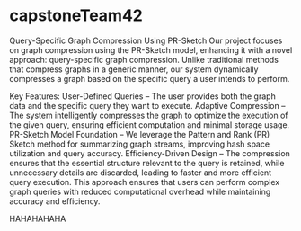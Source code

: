 # capstoneTeam42

Query-Specific Graph Compression Using PR-Sketch
Our project focuses on graph compression using the PR-Sketch model, enhancing it with a novel approach: query-specific graph compression. Unlike traditional methods that compress graphs in a generic manner, our system dynamically compresses a graph based on the specific query a user intends to perform.

Key Features: 
User-Defined Queries – The user provides both the graph data and the specific query they want to execute.
Adaptive Compression – The system intelligently compresses the graph to optimize the execution of the given query, ensuring efficient computation and minimal storage usage.
PR-Sketch Model Foundation – We leverage the Pattern and Rank (PR) Sketch method for summarizing graph streams, improving hash space utilization and query accuracy.
Efficiency-Driven Design – The compression ensures that the essential structure relevant to the query is retained, while unnecessary details are discarded, leading to faster and more efficient query execution.
This approach ensures that users can perform complex graph queries with reduced computational overhead while maintaining accuracy and efficiency.

HAHAHAHAHA
